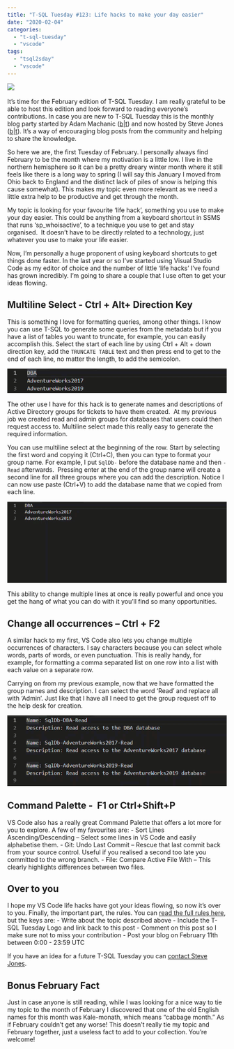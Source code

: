 ```yaml
---
title: "T-SQL Tuesday #123: Life hacks to make your day easier"
date: "2020-02-04"
categories:
  - "t-sql-tuesday"
  - "vscode"
tags:
  - "tsql2sday"
  - "vscode"
---
```


![](tsqltues-300x300.png)

It’s time for the February edition of T-SQL Tuesday. I am really grateful to be able to host this edition and look forward to reading everyone’s contributions. In case you are new to T-SQL Tuesday this is the monthly blog party started by Adam Machanic ([b](http://dataeducation.com/)|[t](https://twitter.com/adammachanic)) and now hosted by Steve Jones ([b](https://voiceofthedba.com/)|[t](https://twitter.com/way0utwest/)). It’s a way of encouraging blog posts from the community and helping to share the knowledge.

So here we are, the first Tuesday of February. I personally always find February to be the month where my motivation is a little low. I live in the northern hemisphere so it can be a pretty dreary winter month where it still feels like there is a long way to spring (I will say this January I moved from Ohio back to England and the distinct lack of piles of snow is helping this cause somewhat). This makes my topic even more relevant as we need a little extra help to be productive and get through the month.

My topic is looking for your favourite ‘life hack’, something you use to make your day easier. This could be anything from a keyboard shortcut in SSMS that runs ‘sp\_whoisactive’, to a technique you use to get and stay organised.  It doesn’t have to be directly related to a technology, just whatever you use to make your life easier.

Now, I’m personally a huge proponent of using keyboard shortcuts to get things done faster. In the last year or so I’ve started using Visual Studio Code as my editor of choice and the number of little ‘life hacks’ I’ve found has grown incredibly. I’m going to share a couple that I use often to get your ideas flowing.

## Multiline Select - Ctrl + Alt+ Direction Key

This is something I love for formatting queries, among other things. I know you can use T-SQL to generate some queries from the metadata but if you have a list of tables you want to truncate, for example, you can easily accomplish this. Select the start of each line by using Ctrl + Alt + down direction key, add the `TRUNCATE TABLE` text and then press end to get to the end of each line, no matter the length, to add the semicolon.

![](multilineselect.gif)

The other use I have for this hack is to generate names and descriptions of Active Directory groups for tickets to have them created.  At my previous job we created read and admin groups for databases that users could then request access to. Multiline select made this really easy to generate the required information.

You can use multiline select at the beginning of the row. Start by selecting the first word and copying it (Ctrl+C), then you can type to format your group name. For example, I put `SqlDb-` before the database name and then `-Read` afterwards.  Pressing enter at the end of the group name will create a second line for all three groups where you can add the description. Notice I can now use paste (Ctrl+V) to add the database name that we copied from each line.

![](multilineselect2.gif)

This ability to change multiple lines at once is really powerful and once you get the hang of what you can do with it you’ll find so many opportunities.

## **Change all occurrences – Ctrl + F2**

A similar hack to my first, VS Code also lets you change multiple occurrences of characters. I say characters because you can select whole words, parts of words, or even punctuation. This is really handy, for example, for formatting a comma separated list on one row into a list with each value on a separate row.

Carrying on from my previous example, now that we have formatted the group names and description. I can select the word ‘Read’ and replace all with ‘Admin’. Just like that I have all I need to get the group request off to the help desk for creation.

![](ChangeAllOccurances.gif)

## **Command Palette -  F1 or Ctrl+Shift+P**

VS Code also has a really great Command Palette that offers a lot more for you to explore. A few of my favourites are:
\- Sort Lines Ascending/Descending – Select some lines in VS Code and easily alphabetise them.
\- Git: Undo Last Commit – Rescue that last commit back from your source control. Useful if you realised a second too late you committed to the wrong branch.
\- File: Compare Active File With – This clearly highlights differences between two files.

## **Over to you**

I hope my VS Code life hacks have got your ideas flowing, so now it’s over to you. Finally, the important part, the rules. You can [read the full rules here](http://tsqltuesday.azurewebsites.net/rules/), but the keys are:
\- Write about the topic described above
\- Include the T-SQL Tuesday Logo and link back to this post
\- Comment on this post so I make sure not to miss your contribution
\- Post your blog on February 11th between 0:00 - 23:59 UTC

If you have an idea for a future T-SQL Tuesday you can [contact Steve Jones](http://tsqltuesday.azurewebsites.net/contact/).

## **Bonus February Fact**

Just in case anyone is still reading, while I was looking for a nice way to tie my topic to the month of February I discovered that one of the old English names for this month was Kale-monath, which means “cabbage month.” As if February couldn’t get any worse! This doesn’t really tie my topic and February together, just a useless fact to add to your collection. You’re welcome!
